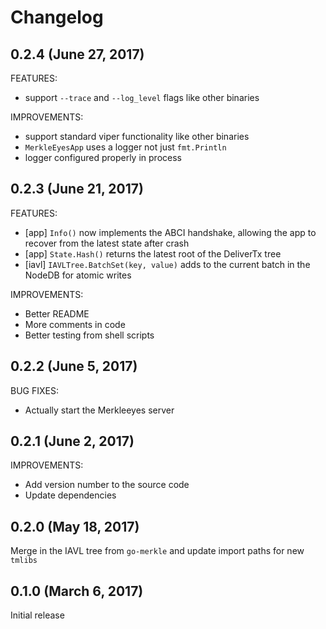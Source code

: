 # Changelog

## 0.2.4 (June 27, 2017)

FEATURES:
- support `--trace` and `--log_level` flags like other binaries

IMPROVEMENTS:
- support standard viper functionality like other binaries
- `MerkleEyesApp` uses a logger not just `fmt.Println`
- logger configured properly in process

## 0.2.3 (June 21, 2017)

FEATURES:
- [app] `Info()` now implements the ABCI handshake, allowing the app to recover from the latest state after crash
- [app] `State.Hash()` returns the latest root of the DeliverTx tree
- [iavl] `IAVLTree.BatchSet(key, value)` adds to the current batch in the NodeDB for atomic writes

IMPROVEMENTS:
- Better README
- More comments in code
- Better testing from shell scripts

## 0.2.2 (June 5, 2017)

BUG FIXES:
- Actually start the Merkleeyes server

## 0.2.1 (June 2, 2017)

IMPROVEMENTS:
- Add version number to the source code
- Update dependencies

## 0.2.0 (May 18, 2017)

Merge in the IAVL tree from `go-merkle` and update import paths for new `tmlibs`

## 0.1.0 (March 6, 2017)

Initial release
